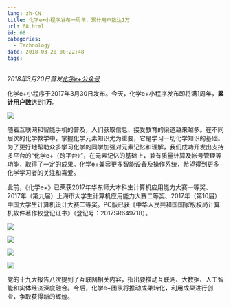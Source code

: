 ```yaml
---
lang: zh-CN
title: 化学e+小程序发布一周年，累计用户数达1万
url: 68.html
id: 68
categories:
  - Technology
date: 2018-03-20 00:22:48
tags:
---
```


_2018年3月20日首发[化学e+公众号](https://mp.weixin.qq.com/s?__biz=MzIwOTYyMjIyOA%3D%3D&mid=2247483681&idx=1&sn=79b5e03048bdd39c85e29615656390f9&scene=45#wechat_redirect)_

化学e+小程序于2017年3月30日发布。今天，化学e+小程序发布即将满1周年，**累计用户数**达到**1万**。

![](https://img.njzjz.win/?url=drive.google.com/uc?id=1MWo_e1frmeK9EJ1VqADYoWnVYsO4dIW4)

随着互联网和智能手机的普及，人们获取信息、接受教育的渠道越来越多。在不同层次的化学教学中，掌握化学元素知识尤为重要，它是学习一切化学知识的基础。为了更好地帮助众多学习化学的同学加强对元素记忆和理解，我们成功开发出支持多平台的“化学e+（跨平台）”，在元素记忆的基础上，兼有质量计算及帐号管理等功能，取得了一定的成果。化学e+兼容更多智能设备及操作系统，希望得到更多化学学习者的关注和喜爱。

此前，《化学e+》已荣获2017年华东师大本科生计算机应用能力大赛一等奖、2017年（第九届）上海市大学生计算机应用能力大赛二等奖、2017年（第10届）中国大学生计算机设计大赛二等奖。PC版已获《中华人民共和国国家版权局计算机软件著作权登记证书》（登记号：2017SR649718）。

![](https://img.njzjz.win/?url=drive.google.com/uc?id=1VEodoF-g1WR8d-PoiB53DCUNpXG-T03K)

![](https://img.njzjz.win/?url=drive.google.com/uc?id=1sBJzkFuEdXPZsxtvZAm2uivnncpvYfhD)

![](https://img.njzjz.win/?url=drive.google.com/uc?id=1ifjMmvbyzXBKmhsbWnKDAYITDSMh4ZWw)

![](https://img.njzjz.win/?url=drive.google.com/uc?id=1q-FV7ZLtdmCOcHhZLArXc4cgAyevmjn2)

党的十九大报告八次提到了互联网相关内容，指出要推动互联网、大数据、人工智能和实体经济深度融合。今后，化学e+团队将推动成果转化，利用成果进行创业，争取获得新的辉煌。
